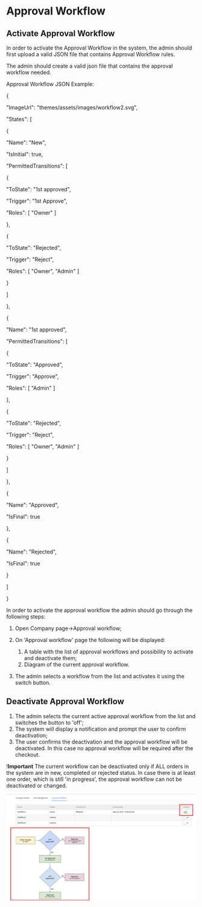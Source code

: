 # Approval Workflow

## Activate Approval Workflow

In order to activate the Approval Workflow in the system, the admin should first upload a valid JSON file that contains Approval Workflow rules.

The admin should create a valid json file that contains the approval workflow needed.

Approval Workflow JSON Example: 

{

"ImageUrl": "themes/assets/images/workflow2.svg", 

"States": [

{

"Name": "New",

"IsInitial": true,

"PermittedTransitions": [

{

"ToState": "1st approved",

"Trigger": "1st Approve",

"Roles": [ "Owner" ]

},

{

"ToState": "Rejected",

"Trigger": "Reject",

"Roles": [ "Owner", "Admin" ]

}

]

},

{

"Name": "1st approved",

"PermittedTransitions": [

{

"ToState": "Approved", 

"Trigger": "Approve", 

"Roles": [ "Admin" ] 

}, 

{ 

"ToState": "Rejected", 

"Trigger": "Reject", 

"Roles": [ "Owner", "Admin" ] 

} 

] 

}, 

{ 

"Name": "Approved", 

"IsFinal": true 

}, 

{ 

"Name": "Rejected", 

"IsFinal": true 

} 

] 

} 

In order to activate the approval workflow the admin should go through the following steps:

1. Open Company page->Approval workflow;
1. On 'Approval workflow' page the following will be displayed:

    1. A table with the list of approval workflows and possibility to activate and deactivate them;
    1. Diagram of the current approval workflow.
1. The admin selects a workflow from the list and activates it using the switch button.

## Deactivate Approval Workflow

1. The admin selects the current active approval workflow from the list and switches the button to 'off';
1. The system will display a notification and prompt the user to confirm deactivation;
1. The user confirms the deactivation and the approval workflow will be deactivated. In this case no approval workflow will be required after the checkout.

!**Important** The current workflow can be deactivated only if ALL orders in the system are in new, completed or rejected status. In case there is at least one order, which is still 'in progress', the approval workflow can not be deactivated or changed.

![Approval workflow](media/screen-approva-workflow-page.png)
